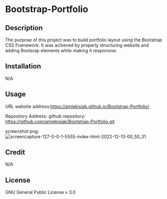 # Bootstrap-Portfolio

## Description
The purpose of this project was to build portfolio layout using the Bootstrap CSS Framework. It was achieved by properly structuring website and adding Bootsrap elements while making it responsive.

## Installation
N/A

## Usage
URL website address:https://amiekisiak.github.io/Bootstrap-Portfolio/

Repository Address: github repository: https://github.com/amiekisiak/Bootstrap-Portfolio.git

screenshot png: ![screencapture-127-0-0-1-5555-index-html-2022-12-13-00_50_31](https://user-images.githubusercontent.com/117371691/207200795-8fe7208f-b88d-44b8-bf12-903eecb3a821.png)



## Credit
N/A

## License
GNU General Public License v 3.0

